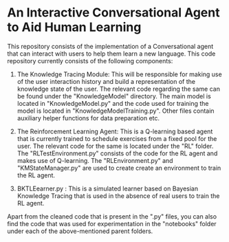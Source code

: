 # An Interactive Conversational Agent to Aid Human Learning

This repository consists of the implementation of a Conversational agent that can interact with users to help them learn a new language. This code repository currently consists of the following components:

1. The Knowledge Tracing Module: This will be responsible for making use of the user interaction history and build a representation of the knowledge state of the user. The relevant code regarding the same can be found under the "KnowledgeModel" directory. The main model is located in "KnowledgeModel.py" and the code used for training the model is located in "KnowledgeModelTraining.py". Other files contain auxiliary helper functions for data preparation etc. 

2. The Reinforcement Learning Agent: This is a Q-learning based agent that is currently trained to schedule exercises from a fixed pool for the user. The relevant code for the same is located under the "RL" folder. The "RLTestEnvironment.py" consists of the code for the RL agent and makes use of Q-learning. The "RLEnvironment.py" and "KMStateManager.py" are used to create create an environment to train the RL agent. 

3. BKTLEearner.py : This is a simulated learner based on Bayesian Knowledge Tracing that is used in the absence of real users to train the RL agent.

Apart from the cleaned code that is present in the ".py" files, you can also find the code that was used for experimentation in the "notebooks" folder under each of the above-mentioned parent folders. 